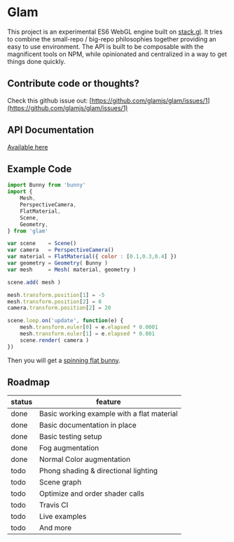 # Glam

This project is an experimental ES6 WebGL engine built on [stack.gl](https://stack.gl/). It tries to combine the small-repo / big-repo philosophies together providing an easy to use environment. The API is built to be composable with the magnificent tools on NPM, while opinionated and centralized in a way to get things done quickly.

## Contribute code or thoughts?

Check this github issue out: [https://github.com/glamjs/glam/issues/1](https://github.com/glamjs/glam/issues/1)

## API Documentation

[Available here](https://github.com/glamjs/glam/tree/master/docs)

## Example Code

```javascript
import Bunny from 'bunny'
import {
	Mesh,
	PerspectiveCamera,
	FlatMaterial,
	Scene,
	Geometry,
} from 'glam'

var scene    = Scene()
var camera   = PerspectiveCamera()
var material = FlatMaterial({ color : [0.1,0.3,0.4] })
var geometry = Geometry( Bunny )
var mesh     = Mesh( material, geometry )

scene.add( mesh )

mesh.transform.position[1] = -5
mesh.transform.position[2] = 0
camera.transform.position[2] = 20

scene.loop.on('update', function(e) {
	mesh.transform.euler[0] = e.elapsed * 0.0001
	mesh.transform.euler[1] = e.elapsed * 0.001
	scene.render( camera )
})
```
Then you will get a [spinning flat bunny](http://glamjs.github.io/glam/examples/01-hello-world/).

## Roadmap

| status | feature |
| ------ | ------- |
| done   | Basic working example with a flat material |
| done   | Basic documentation in place |
| done   | Basic testing setup |
| done   | Fog augmentation |
| done   | Normal Color augmentation |
| todo   | Phong shading & directional lighting |
| todo   | Scene graph |
| todo   | Optimize and order shader calls |
| todo   | Travis CI |
| todo   | Live examples |
| todo   | And more |